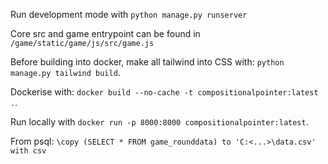 Run development mode with `python manage.py runserver`

Core src and game entrypoint can be found in `/game/static/game/js/src/game.js`

Before building into docker, make all tailwind into CSS with: `python manage.py tailwind build`.

Dockerise with: `docker build --no-cache -t compositionalpointer:latest .`.

Run locally with `docker run -p 8000:8000 compositionalpointer:latest`.

From psql: `\copy (SELECT * FROM game_rounddata) to 'C:<...>\data.csv' with csv`